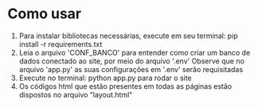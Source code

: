 # Como usar
1. Para instalar bibliotecas necessárias,
execute em seu terminal: pip install -r requirements.txt
2. Leia o arquivo 'CONF_BANCO' para entender como criar um banco de dados conectado ao site,
por meio do arquivo '.env'
Observe que no arquivo 'app.py' as suas configurações em '.env' serão requisitadas
3. Execute no terminal: python app.py para rodar o site
4. Os códigos html que estão presentes em todas as páginas
estão dispostos no arquivo "layout.html"